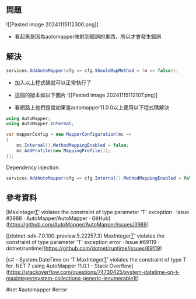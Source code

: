 ## 問題

![[Pasted image 20241115112300.png]]
* 看起來是因為automapper映射到錯誤的東西，所以才會發生錯誤
## 解決

```csharp
services.AddAutoMapper(cfg => cfg.ShouldMapMethod = (m => false));
```
* 加入以上程式碼就可以正常執行了
* 這個的版本如以下圖片
![[Pasted image 20241115112107.png]]

* 看網路上他們是說如果是automapper11.0.0以上要用以下程式碼解決
```csharp
using AutoMapper;
using AutoMapper.Internal;

var mapperConfig = new MapperConfiguration(mc =>
{
    mc.Internal().MethodMappingEnabled = false;
    mc.AddProfile(new MappingProfile());
});
```

Dependency injection:

```csharp
services.AddAutoMapper(cfg => cfg.Internal().MethodMappingEnabled = false, typeof(MaappingProfile).Assembly);
```

## 參考資料
[MaxInteger[T](System.Collections.Generic.IEnumerable1[T])' violates the constraint of type parameter 'T' exception · Issue #3988 · AutoMapper/AutoMapper · GitHub](https://github.com/AutoMapper/AutoMapper/issues/3988)

[[dotnet-sdk-7.0.100-preview.5.22257.3] MaxInteger[T](System.Collections.Generic.IEnumerable1[T])' violates the constraint of type parameter 'T' exception error · Issue #69119 · dotnet/runtime](https://github.com/dotnet/runtime/issues/69119)

[c# - System.DateTime on 'T MaxInteger[T](System.Collections.Generic.IEnumerable1[T])' violates the constraint of type T for .NET 7 using AutoMapper 11.0.1 - Stack Overflow](https://stackoverflow.com/questions/74730425/system-datetime-on-t-maxintegertsystem-collections-generic-ienumerable1t)



#net #automapper #error 